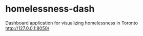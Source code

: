 # homelessness-dash
Dashboard application for visualizing homelessness in Toronto
http://127.0.0.1:8050/
